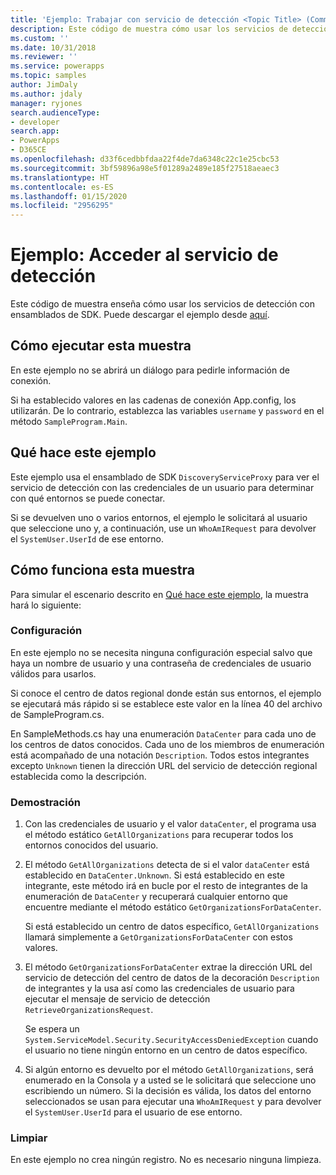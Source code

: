 ```yaml
---
title: 'Ejemplo: Trabajar con servicio de detección <Topic Title> (Common Data Service) | Microsoft Docs'
description: Este código de muestra cómo usar los servicios de detección
ms.custom: ''
ms.date: 10/31/2018
ms.reviewer: ''
ms.service: powerapps
ms.topic: samples
author: JimDaly
ms.author: jdaly
manager: ryjones
search.audienceType:
- developer
search.app:
- PowerApps
- D365CE
ms.openlocfilehash: d33f6cedbbfdaa22f4de7da6348c22c1e25cbc53
ms.sourcegitcommit: 3bf59896a98e5f01289a2489e185f27518aeaec3
ms.translationtype: HT
ms.contentlocale: es-ES
ms.lasthandoff: 01/15/2020
ms.locfileid: "2956295"
---
```

# <a name="sample-access-the-discovery-service"></a>Ejemplo: Acceder al servicio de detección

Este código de muestra enseña cómo usar los servicios de detección con ensamblados de SDK. Puede descargar el ejemplo desde [aquí](https://github.com/Microsoft/PowerApps-Samples/tree/master/cds/orgsvc/C%23/DiscoveryService).

## <a name="how-to-run-this-sample"></a>Cómo ejecutar esta muestra

En este ejemplo no se abrirá un diálogo para pedirle información de conexión.

Si ha establecido valores en las cadenas de conexión App.config, los utilizarán. De lo contrario, establezca las variables `username` y `password` en el método `SampleProgram.Main`.

## <a name="what-this-sample-does"></a>Qué hace este ejemplo

Este ejemplo usa el ensamblado de SDK `DiscoveryServiceProxy` para ver el servicio de detección con las credenciales de un usuario para determinar con qué entornos se puede conectar.

Si se devuelven uno o varios entornos, el ejemplo le solicitará al usuario que seleccione uno y, a continuación, use un `WhoAmIRequest` para devolver el `SystemUser.UserId` de ese entorno.

## <a name="how-this-sample-works"></a>Cómo funciona esta muestra

Para simular el escenario descrito en [Qué hace este ejemplo](#what-this-sample-does), la muestra hará lo siguiente:

### <a name="setup"></a>Configuración

En este ejemplo no se necesita ninguna configuración especial salvo que haya un nombre de usuario y una contraseña de credenciales de usuario válidos para usarlos.

Si conoce el centro de datos regional donde están sus entornos, el ejemplo se ejecutará más rápido si se establece este valor en la línea 40 del archivo de SampleProgram.cs.

En SampleMethods.cs hay una enumeración `DataCenter` para cada uno de los centros de datos conocidos. Cada uno de los miembros de enumeración está acompañado de una notación `Description`. Todos estos integrantes excepto `Unknown` tienen la dirección URL del servicio de detección regional establecida como la descripción. 


### <a name="demonstrate"></a>Demostración

1. Con las credenciales de usuario y el valor `dataCenter`, el programa usa el método estático `GetAllOrganizations` para recuperar todos los entornos conocidos del usuario.
1. El método `GetAllOrganizations` detecta de si el valor `dataCenter` está establecido en `DataCenter.Unknown`. Si está establecido en este integrante, este método irá en bucle por el resto de integrantes de la enumeración de `DataCenter` y recuperará cualquier entorno que encuentre mediante el método estático `GetOrganizationsForDataCenter`.

    Si está establecido un centro de datos específico, `GetAllOrganizations` llamará simplemente a `GetOrganizationsForDataCenter` con estos valores.

1. El método `GetOrganizationsForDataCenter` extrae la dirección URL del servicio de detección del centro de datos de la decoración `Description` de integrantes y la usa así como las credenciales de usuario para ejecutar el mensaje de servicio de detección `RetrieveOrganizationsRequest`.

    Se espera un `System.ServiceModel.Security.SecurityAccessDeniedException` cuando el usuario no tiene ningún entorno en un centro de datos específico.

1. Si algún entorno es devuelto por el método `GetAllOrganizations`, será enumerado en la Consola y a usted se le solicitará que seleccione uno escribiendo un número. Si la decisión es válida, los datos del entorno seleccionados se usan para ejecutar una `WhoAmIRequest` y para devolver el `SystemUser.UserId` para el usuario de ese entorno.

### <a name="clean-up"></a>Limpiar

En este ejemplo no crea ningún registro. No es necesario ninguna limpieza.
